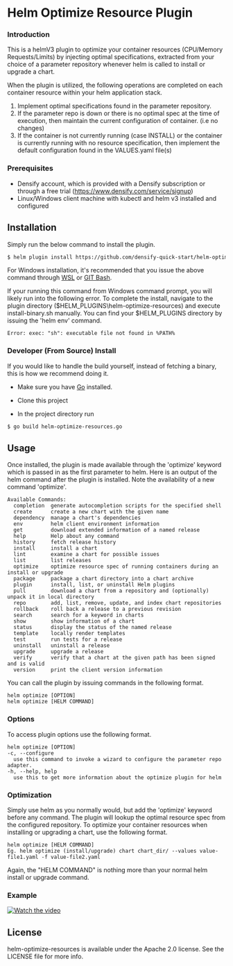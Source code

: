 # Helm Optimize Resource Plugin

### Introduction
This is a helmV3 plugin to optimize your container resources (CPU/Memory Requests/Limits) by injecting optimal specifications, extracted from your choice of a parameter repository whenever helm is called to install or upgrade a chart.

When the plugin is utilized, the following operations are completed on each container resource within your helm application stack.  
1) Implement optimal specifications found in the parameter repository.
2) If the parameter repo is down or there is no optimal spec at the time of execution, then maintain the current configuration of container.  (i.e no changes)
3) If the container is not currently running (case INSTALL) or the container is currently running with no resource specification, then implement the default configuration found in the VALUES.yaml file(s)

### Prerequisites
- Densify account, which is provided with a Densify subscription or through a free trial (https://www.densify.com/service/signup)
- Linux/Windows client machine with kubectl and helm v3 installed and configured

## Installation
Simply run the below command to install the plugin.
```sh
$ helm plugin install https://github.com/densify-quick-start/helm-optimize-resources
```
For Windows installation, it's recommended that you issue the above command through [WSL](https://docs.microsoft.com/en-us/windows/wsl/install-win10) or [GIT Bash](https://gitforwindows.org/).  

If your running this command from Windows command prompt, you will likely run into the following error.  To complete the install, navigate to the plugin directory ($HELM_PLUGINS\helm-optimize-resources) and execute install-binary.sh manually.  You can find your $HELM_PLUGINS directory by issuing the 'helm env' command.
```
Error: exec: "sh": executable file not found in %PATH%
```

### Developer (From Source) Install

If you would like to handle the build yourself, instead of fetching a binary, this is how we recommend doing it.

- Make sure you have [Go](http://golang.org) installed.

- Clone this project

- In the project directory run
```sh
$ go build helm-optimize-resources.go
```

## Usage
Once installed, the plugin is made available through the 'optimize' keyword which is passed in as the first parameter to helm.  Here is an output of the helm command after the plugin is installed.  Note the availability of a new command 'optimize'.
```
Available Commands:
  completion  generate autocompletion scripts for the specified shell
  create      create a new chart with the given name
  dependency  manage a chart's dependencies
  env         helm client environment information
  get         download extended information of a named release
  help        Help about any command
  history     fetch release history
  install     install a chart
  lint        examine a chart for possible issues
  list        list releases
  optimize    optimize resource spec of running containers during an install or upgrade
  package     package a chart directory into a chart archive
  plugin      install, list, or uninstall Helm plugins
  pull        download a chart from a repository and (optionally) unpack it in local directory
  repo        add, list, remove, update, and index chart repositories
  rollback    roll back a release to a previous revision
  search      search for a keyword in charts
  show        show information of a chart
  status      display the status of the named release
  template    locally render templates
  test        run tests for a release
  uninstall   uninstall a release
  upgrade     upgrade a release
  verify      verify that a chart at the given path has been signed and is valid
  version     print the client version information
```
You can call the plugin by issuing commands in the following format.
```
helm optimize [OPTION]
helm optimize [HELM COMMAND]
```
### Options
To access plugin options use the following format.
```
helm optimize [OPTION]
-c, --configure
  use this command to invoke a wizard to configure the parameter repo adapter.
-h, --help, help
  use this to get more information about the optimize plugin for helm
```
### Optimization
Simply use helm as you normally would, but add the 'optimize' keyword before any command.  The plugin will lookup the optimal resource spec from the configured repository.
To optimize your container resources when installing or upgrading a chart, use the following format.
```
helm optimize [HELM COMMAND]
Eg. helm optimize (install/upgrade) chart chart_dir/ --values value-file1.yaml -f value-file2.yaml
```
Again, the "HELM COMMAND" is nothing more than your normal helm install or upgrade command.

### Example
[![Watch the video](https://image.ibb.co/i4rBSR/1920x1080_125pct_laptop.png)](https://asciinema.org/a/Rxbp7rQpwEhGZ0G9Hx8HrFzNx)

## License
helm-optimize-resources is available under the Apache 2.0 license. See the LICENSE file for more info.

